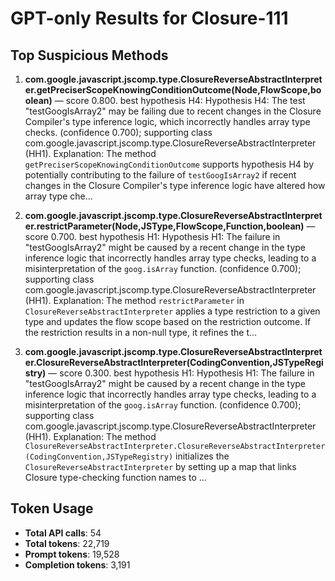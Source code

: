 # GPT-only Results for Closure-111

## Top Suspicious Methods

1. **com.google.javascript.jscomp.type.ClosureReverseAbstractInterpreter.getPreciserScopeKnowingConditionOutcome(Node,FlowScope,boolean)** — score 0.800. best hypothesis H4: Hypothesis H4: The test "testGoogIsArray2" may be failing due to recent changes in the Closure Compiler's type inference logic, which incorrectly handles array type checks. (confidence 0.700); supporting class com.google.javascript.jscomp.type.ClosureReverseAbstractInterpreter (HH1).
    Explanation: The method `getPreciserScopeKnowingConditionOutcome` supports hypothesis H4 by potentially contributing to the failure of `testGoogIsArray2` if recent changes in the Closure Compiler's type inference logic have altered how array type che...

2. **com.google.javascript.jscomp.type.ClosureReverseAbstractInterpreter.restrictParameter(Node,JSType,FlowScope,Function,boolean)** — score 0.700. best hypothesis H1: Hypothesis H1: The failure in "testGoogIsArray2" might be caused by a recent change in the type inference logic that incorrectly handles array type checks, leading to a misinterpretation of the `goog.isArray` function. (confidence 0.700); supporting class com.google.javascript.jscomp.type.ClosureReverseAbstractInterpreter (HH1).
    Explanation: The method `restrictParameter` in `ClosureReverseAbstractInterpreter` applies a type restriction to a given type and updates the flow scope based on the restriction outcome. If the restriction results in a non-null type, it refines the t...

3. **com.google.javascript.jscomp.type.ClosureReverseAbstractInterpreter.ClosureReverseAbstractInterpreter(CodingConvention,JSTypeRegistry)** — score 0.300. best hypothesis H1: Hypothesis H1: The failure in "testGoogIsArray2" might be caused by a recent change in the type inference logic that incorrectly handles array type checks, leading to a misinterpretation of the `goog.isArray` function. (confidence 0.700); supporting class com.google.javascript.jscomp.type.ClosureReverseAbstractInterpreter (HH1).
    Explanation: The method `ClosureReverseAbstractInterpreter.ClosureReverseAbstractInterpreter(CodingConvention,JSTypeRegistry)` initializes the `ClosureReverseAbstractInterpreter` by setting up a map that links Closure type-checking function names to ...


## Token Usage

- **Total API calls**: 54
- **Total tokens**: 22,719
- **Prompt tokens**: 19,528
- **Completion tokens**: 3,191
